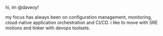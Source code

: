 hi, im @daveoy!

my focus has always been on configuration management, monitoring, cloud-native application orchestration and CI/CD. i like to move with SRE motions and tinker with devops toolsets.
